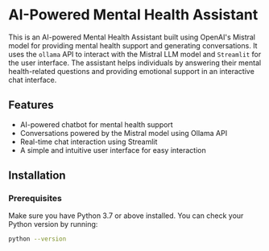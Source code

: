 # AI-Powered Mental Health Assistant

This is an AI-powered Mental Health Assistant built using OpenAI's Mistral model for providing mental health support and generating conversations. It uses the `ollama` API to interact with the Mistral LLM model and `Streamlit` for the user interface. The assistant helps individuals by answering their mental health-related questions and providing emotional support in an interactive chat interface.

## Features

- AI-powered chatbot for mental health support
- Conversations powered by the Mistral model using Ollama API
- Real-time chat interaction using Streamlit
- A simple and intuitive user interface for easy interaction

## Installation

### Prerequisites

Make sure you have Python 3.7 or above installed. You can check your Python version by running:

```bash
python --version
